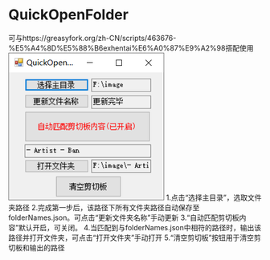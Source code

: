# QuickOpenFolder
可与https://greasyfork.org/zh-CN/scripts/463676-%E5%A4%8D%E5%88%B6exhentai%E6%A0%87%E9%A2%98搭配使用
![image](https://github.com/pllxy/QuickOpenFolder/blob/main/IMG/description.png)
1.点击“选择主目录”，选取文件夹路径
2.完成第一步后，该路径下所有文件夹路径自动保存至folderNames.json。可点击“更新文件夹名称”手动更新
3.“自动匹配剪切板内容”默认开启，可关闭。
4.当匹配到与folderNames.json中相符的路径时，输出该路径并打开文件夹，可点击“打开文件夹”手动打开
5.“清空剪切板”按钮用于清空剪切板和输出的路径